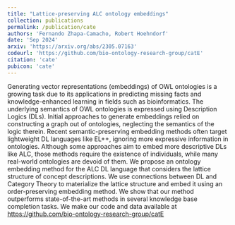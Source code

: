 ```yaml
---
title: "Lattice-preserving ALC ontology embeddings"
collection: publications
permalink: /publication/cate
authors: 'Fernando Zhapa-Camacho, Robert Hoehndorf'
date: 'Sep 2024'
arxiv: 'https://arxiv.org/abs/2305.07163'
codeurl: 'https://github.com/bio-ontology-research-group/catE'
citation: 'cate'
pubicon: 'cate'
---
```


 
Generating vector representations (embeddings) of OWL ontologies is a
growing task due to its applications in predicting missing facts and
knowledge-enhanced learning in fields such as bioinformatics. The
underlying semantics of OWL ontologies is expressed using Description
Logics (DLs). Initial approaches to generate embeddings relied on
constructing a graph out of ontologies, neglecting the semantics of
the logic therein. Recent semantic-preserving embedding methods often
target lightweight DL languages like EL++, ignoring more expressive
information in ontologies. Although some approaches aim to embed more
descriptive DLs like ALC, those methods require the existence of
individuals, while many real-world ontologies are devoid of them. We
propose an ontology embedding method for the ALC DL language that
considers the lattice structure of concept descriptions. We use
connections between DL and Category Theory to materialize the lattice
structure and embed it using an order-preserving embedding method. We
show that our method outperforms state-of-the-art methods in several
knowledge base completion tasks. We make our code and data available
at https://github.com/bio-ontology-research-group/catE

